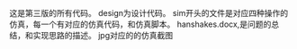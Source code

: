 这是第三版的所有代码。
design为设计代码。
sim开头的文件是对应四种操作的仿真，每一个有对应的仿真代码，和仿真脚本。
hanshakes.docx,是问题的总结，和实现思路的描述。
jpg对应的的仿真截图
